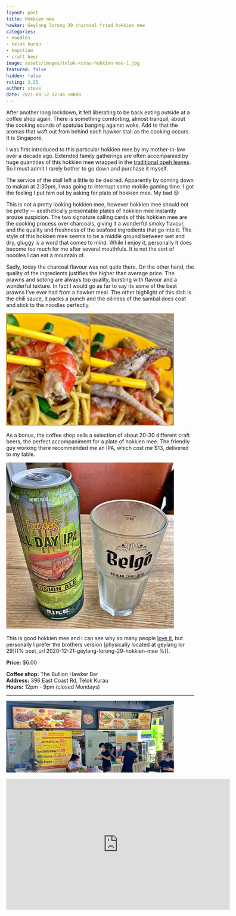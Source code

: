 ```yaml
---
layout: post
title: Hokkien mee
hawker: Geylang lorong 29 charcoal fried hokkien mee
categories:
- noodles
- telok kurau
- kopitiam
- craft beer
image: assets/images/telok-kurau-hokkien-mee-1.jpg
featured: false
hidden: false
rating: 3.25
author: steve
date: 2021-08-12 12:46 +0800
---
```

After another long lockdown, it felt liberating to be back eating outside at a coffee shop again. There is something comforting, almost tranquil, about the cooking sounds of spatulas banging against woks. Add to that the aromas that waft out from behind each hawker stall as the cooking occurs. It is Singapore.

I was first introduced to this particular hokkien mee by my mother-in-law over a decade ago. Extended family gatherings are often accompanied by huge quantities of this hokkien mee wrapped in the [traditional opeh leaves](https://johorkaki.blogspot.com/2020/07/where-do-opeh-leaf-wrappings-come-from.html). So I must admit I rarely bother to go down and purchase it myself.

The service of the stall left a little to be desired. Apparently by coming down to makan at 2:30pm, I was going to interrupt some mobile gaming time. I got the feeling I put him out by asking for plate of hokkien mee. My bad 😕

This is not a pretty looking hokkien mee, however hokkien mee should not be pretty — aesthetically presentable plates of hokkien mee instantly arouse suspicion. The two signature calling cards of this hokkien mee are the cooking process over charcoals, giving it a wonderful smoky flavour, and the quality and freshness of the seafood ingredients that go into it. The style of this hokkien mee seems to be a middle ground between wet and dry, gluggy is a word that comes to mind. While I enjoy it, personally it does become too much for me after several mouthfuls. It is not the sort of noodles I can eat a mountain of.

Sadly, today the charcoal flavour was not quite there. On the other hand, the quality of the ingredients justifies the higher than average price. The prawns and sotong are always top quality, bursting with flavour and a wonderful texture. In fact I would go as far to say its some of the best prawns I've ever had from a hawker meal. The other highlight of this dish is the chili sauce, it packs a punch and the oiliness of the sambal does coat and stick to the noodles perfectly.

![Quality ingredients](/assets/images/telok-kurau-hokkien-mee-5.jpg "Quality prawns and sotong in the hokkien mee")

As a bonus, the coffee shop sells a selection of about 20-30 different craft beers, the perfect accompaniment for a plate of hokkien mee. The friendly guy working there recommended me an IPA, which cost me $13, delivered to my table.

![Quality ingredients](/assets/images/telok-kurau-hokkien-mee-4.jpg "Quality prawns and sotong in the hokkien mee")

This is good hokkien mee and I can see why so many people [love it](http://ieatishootipost.sg/singapores-famous-five-best-hokkien-mee/), but personally I prefer the brothers version [physically located at geylang lor 29]({% post_url 2020-12-21-geylang-lorong-29-hokkien-mee %}).

**Price:** $6.00  

**Coffee shop:** The Bullion Hawker Bar  
**Address:** 396 East Coast Rd, Telok Kurau  
**Hours:** 12pm - 9pm (closed Mondays)  

***  

![Geylang lor 29 hokkien mee stall](/assets/images/telok-kurau-hokkien-mee-6.jpg "Geylang lor 29 hokkien mee stall")

<iframe src="https://www.google.com/maps/embed?pb=!1m14!1m8!1m3!1d15955.110290304461!2d103.9117255!3d1.3087095!3m2!1i1024!2i768!4f13.1!3m3!1m2!1s0x0%3A0xe164775d5b0eaaa7!2sThe%20Bullion%20HawkerBar!5e0!3m2!1sen!2ssg!4v1628741820622!5m2!1sen!2ssg" width="600" height="350" style="border:0;" allowfullscreen="" loading="lazy"></iframe>